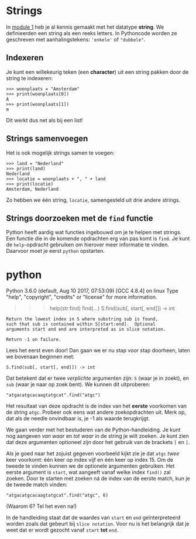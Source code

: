# Strings

In [module 1](/python/basiselementen) heb je al kennis gemaakt met het datatype **string**. We definieerden een string als een reeks letters. In Pythoncode worden ze geschreven met aanhalingstekens: `'enkele'` of `"dubbele"`.

## Indexeren

Je kunt een willekeurig teken (een **character**) uit een string pakken door de string
te indexeren:

	>>> woonplaats = "Amsterdam"
	>>> print(woonplaats[0])
	A
	>>> print(woonplaats[1])
	m

Dit werkt dus net als bij een list!

## Strings samenvoegen

Het is ook mogelijk strings samen te voegen:

	>>> land = "Nederland"
	>>> print(land)
	Nederland
	>>> locatie = woonplaats + ", " + land
	>>> print(locatie)
	Amsterdam, Nederland

Zo hebben we één string, `locatie`, samengesteld uit drie andere strings.

## Strings doorzoeken met de `find` functie

Python heeft aardig wat functies ingebouwd om je te helpen met strings. Een functie die in de komende opdrachten erg van pas komt is `find`. Je kunt de `help`-opdracht gebruiken om hierover meer informatie te vinden. Daarvoor moet je eerst `python` opstarten.

  # python
  Python 3.6.0 (default, Aug 10 2017, 07:53:09)
  [GCC 4.8.4] on linux
  Type "help", "copyright", "credits" or "license" for more information.
  >>> help(str.find)
  find(...)
    S.find(sub[, start[, end]]) -> int

    Return the lowest index in S where substring sub is found,
    such that sub is contained within S[start:end].  Optional
    arguments start and end are interpreted as in slice notation.

    Return -1 on failure.

Lees het eerst even door! Dan gaan we er nu stap voor stap doorheen, laten we bovenaan beginnen met:

	S.find(sub[, start[, end]]) -> int

Dat betekent dat er twee *verplichte* argumenten zijn: `S` (waar je in zoekt),
en `sub` (waar je naar op zoek bent). We kunnen dit uitproberen:

    "atgacatgcacaagtatgcat".find("atgc")

Het resultaat van deze opdracht is de index van het **eerste** voorkomen van de
string `atgc`. Probeer ook eens wat andere zoekopdrachten uit. Merk op, dat als
de needle onvindbaar is, je -1 als waarde terugkrijgt.

We gaan verder met het bestuderen van de Python-handleiding. Je kunt
nog aangeven *van waar* en *tot waar* in de string je wilt zoeken. Je kunt zien
dat deze argumenten optioneel zijn door het gebruik van de brackets `[` en `]`.

Als je goed naar het zojuist gegeven voorbeeld kijkt zie je dat `atgc` *twee*
keer voorkomt: één keer op index vijf en één keer op index 15. Om de tweede te vinden kunnen we de optionele argumenten gebruiken. Het eerste argument is `start`, wat aangeeft vanaf welke index `find()` zal zoeken. Door te starten met zoeken ná de index van de eerste match, kun je de tweede match vinden:

    "atgacatgcacaagtatgcat".find("atgc", 6)

(Waarom 6? Tel het even na!)

In de handleiding staat dat de waardes van `start` en `end` geïnterpreteerd
worden zoals dat gebeurt bij `slice notation`. Voor nu is het belangrijk dat je weet dat er wordt gezocht vanaf `start` **tot** `end`.
